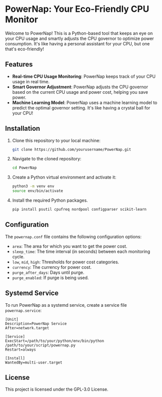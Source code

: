 # PowerNap: Your Eco-Friendly CPU Monitor

Welcome to PowerNap! This is a Python-based tool that keeps an eye on your CPU usage and smartly adjusts the CPU governor to optimize power consumption. It's like having a personal assistant for your CPU, but one that's eco-friendly!

## Features

- **Real-time CPU Usage Monitoring**: PowerNap keeps track of your CPU usage in real time.
- **Smart Governor Adjustment**: PowerNap adjusts the CPU governor based on the current CPU usage and power cost, helping you save power.
- **Machine Learning Model**: PowerNap uses a machine learning model to predict the optimal governor setting. It's like having a crystal ball for your CPU!

## Installation

1. Clone this repository to your local machine:
    ```bash
    git clone https://github.com/yourusername/PowerNap.git
    ```
2. Navigate to the cloned repository:
    ```bash
    cd PowerNap
    ```
3. Create a Python virtual environment and activate it:
    ```bash
    python3 -m venv env
    source env/bin/activate
    ```
4. Install the required Python packages.
    ```bash
    pip install psutil cpufreq nordpool configparser scikit-learn
    ```

## Configuration

The `powernap.conf` file contains the following configuration options:

- `area`: The area for which you want to get the power cost.
- `sleep_time`: The time interval (in seconds) between each monitoring cycle.
- `low`, `mid`, `high`: Thresholds for power cost categories.
- `currency`: The currency for power cost.
- `purge_after_days`: Days until purge.
- `purge_enabled`: If purge is being used.

## Systemd Service

To run PowerNap as a systemd service, create a service file `powernap.service`:

```systemd
[Unit]
Description=PowerNap Service
After=network.target

[Service]
ExecStart=/path/to/your/python/env/bin/python /path/to/your/script/powernap.py
Restart=always

[Install]
WantedBy=multi-user.target
```
## License
This project is licensed under the GPL-3.0 License.

